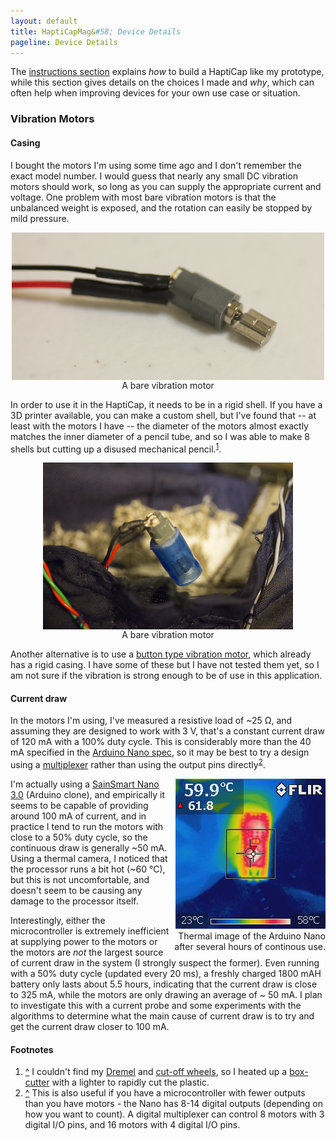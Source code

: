 ```yaml
---
layout: default
title: HaptiCapMag&#58; Device Details
pageline: Device Details
---
```

The <a href="instructions.html">instructions section</a> explains *how* to build a HaptiCap like my prototype, while this section gives details on the choices I made and *why*, which can often help when improving devices for your own use case or situation.

### Vibration Motors

#### Casing
I bought the motors I'm using some time ago and I don't remember the exact model number. I would guess that nearly any small DC vibration motors should work, so long as you can supply the appropriate current and voltage. One problem with most bare vibration motors is that the unbalanced weight is exposed, and the rotation can easily be stopped by mild pressure.

<div class="img-container" align="center">
<a href="images/photos/high-res/HaptiCap 010 - Vibrator Motor Bare.png"><img src="images/photos/low-res/HaptiCap LowRes 010 - Vibrator Motor Bare.png" alt="Bare vibrator motor" width="500px" align="center"/></a><br>
<span class="caption">A bare vibration motor</span>
</div>

In order to use it in the HaptiCap, it needs to be in a rigid shell. If you have a 3D printer available, you can make a custom shell, but I've found that -- at least with the motors I have -- the diameter of the motors almost exactly matches the inner diameter of a pencil tube, and so I was able to make 8 shells but cutting up a disused mechanical pencil.<sup><a name="fnote1" href="#ref1">1</a></sup>.

<div class="img-container" align="center">
<a href="images/photos/high-res/HaptiCap 012 - North Motor Pocket.png"><img src="images/photos/low-res/HaptiCap LowRes 012 - North Motor Pocket.png" alt="Bare vibrator motor" width="400px" align="center"/></a><br>
<span class="caption">A bare vibration motor</span>
</div>

Another alternative is to use a [button type vibration motor](http://www.amazon.com/Diameter-Button-3V-4-5V-CellPhone-Vibrator/dp/B00H4PM1WO), which already has a rigid casing. I have some of these but I have not tested them yet, so I am not sure if the vibration is strong enough to be of use in this application.

#### Current draw
In the motors I'm using, I've measured a resistive load of ~25 Ω, and assuming they are designed to work with 3 V, that's a constant current draw of 120 mA with a 100% duty cycle. This is considerably more than the 40 mA specified in the <a href="http://arduino.cc/en/Main/arduinoBoardNano">Arduino Nano spec</a>, so it may be best to try a design using a [multiplexer](https://www.sparkfun.com/products/9056) rather than using the output pins directly<sup><a name="fnote2" href="#ref2">2</a></sup>. 

<div align="right" class="img-container" style="float:right; width:250px"><img src="images/photos/high-res/HaptiCap 017 - Thermal Image Arduino.jpg" /><br>
<span class="caption">Thermal image of the Arduino Nano after several hours of continous use.</span>
</div>

I'm actually using a [SainSmart Nano 3.0](http://www.amazon.com/SainSmart-Nano-v3-0-Compatible-Arduino/dp/B00761NDHI/) (Arduino clone), and empirically it seems to be capable of providing around 100 mA of current, and in practice I tend to run the motors with close to a 50% duty cycle, so the continuous draw is generally ~50 mA. Using a thermal camera, I noticed that the processor runs a bit hot (~60 °C), but this is not uncomfortable, and doesn't seem to be causing any damage to the processor itself.

Interestingly, either the microcontroller is extremely inefficient at supplying power to the motors or the motors are *not* the largest source of current draw in the system (I strongly suspect the former). Even running with a 50% duty cycle (updated every 20 ms), a freshly charged 1800 mAH battery only lasts about 5.5 hours, indicating that the current draw is close to 325 mA, while the motors are only drawing an average of ~ 50 mA. I plan to investigate this with a current probe and some experiments with the algorithms to determine what the main cause of current draw is to try and get the current draw closer to 100 mA.

#### Footnotes
<ol class="footnotes">
<li><a href="#fnote1">^</a> I couldn't find my <a href="https://en.wikipedia.org/wiki/Rotary_tool">Dremel</a> and <a href="https://en.wikipedia.org/wiki/Grinding_wheel#Cut_off_wheels">cut-off wheels</a>, so I heated up a <a href="https://en.wikipedia.org/wiki/Utility_knife">box-cutter</a> with a lighter to rapidly cut the plastic.
<li><a href="#fnote2">^</a> This is also useful if you have a microcontroller with fewer outputs than you have motors - the Nano has 8-14 digital outputs (depending on how you want to count). A digital multiplexer can control 8 motors with 3 digital I/O pins, and 16 motors with 4 digital I/O pins.
</ol>

